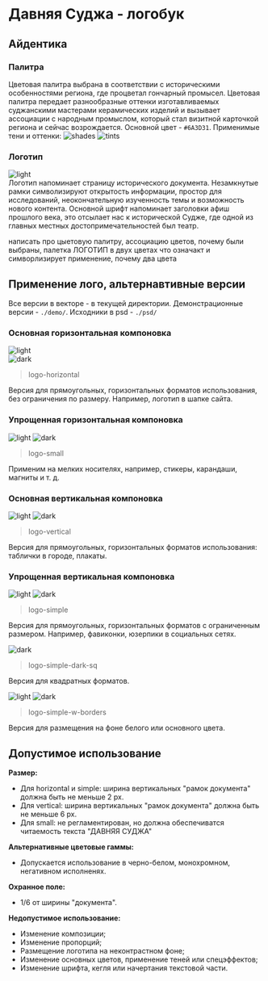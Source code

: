 # Давняя Суджа - логобук
## Айдентика
### Палитра
Цветовая палитра выбрана в соответствии с историческими особенностями региона, где процветал гончарный промысел.
Цветовая палитра передает разнообразные оттенки изготавливаемых суджанскими мастерами керамических изделий и вызывает
ассоциации с народным промыслом, который стал визитной карточкой региона и сейчас возрождается.
Основной цвет - `#6A3D31`. Применимые тени и оттенки:
![shades](demo/shades.jpg)
![tints](demo/tints.jpg)
### Логотип
![light](demo/logo-horizontal.jpg)<br>
Логотип напоминает страницу исторического документа. Незамкнутые рамки символизируют открытость информации,
простор для исследований, неокончательную изученность темы и возможность нового контента. Основной шрифт напоминает
заголовки афиш прошлого века, это отсылает нас к исторической Судже, где одной из главных местных достопримечательностей
был театр.

написать про цыетовую палитру, ассоциацию цветов, почему были выбраны, палетка
ЛОГОТИП в двух цветах
что означакт и симворлизирует
применение, почему два цвета
## Применение лого, альтернавтивные версии
Все версии в векторе - в текущей директории. Демонстрационные версии - `./demo/`. Исходники в psd - `./psd/`
### Основная горизонтальная компоновка
![light](demo/logo-horizontal.jpg)<br>
![dark](demo/logo-horizontal-dark.jpg)<br>
> logo-horizontal

Версия для прямоугольных, горизонтальных форматов использования, без ограничения по размеру. Например, логотип в шапке
сайта.
### Упрощенная горизонтальная компоновка
![light](demo/logo-small.jpg)
![dark](demo/logo-small-dark.jpg)<br>
> logo-small

Применим на мелких носителях, например, стикеры, карандаши, магниты и т. д.
### Основная вертикальная компоновка
![light](demo/logo-vertical.jpg)
![dark](demo/logo-vertical-dark.jpg)<br>
> logo-vertical

Версия для прямоугольных, горизонтальных форматов использования: таблички в городе, плакаты.
### Упрощенная вертикальная компоновка
![light](demo/logo-simple.jpg)
![dark](demo/logo-simple-dark.jpg)<br>
> logo-simple

Версия для прямоугольных, горизонтальных форматов c ограниченным размером. Например, фавиконки, юзерпики в социальных
сетях.

![dark](demo/logo-simple-dark-sq.jpg)<br>
> logo-simple-dark-sq

Версия для квадратных форматов.

![light](demo/logo-simple-w-borders.jpg)
![dark](demo/logo-simple-dark-w-borders.jpg)<br>
> logo-simple-w-borders

Версия для размещения на фоне белого или основного цвета.

## Допустимое использование
__Размер:__
- Для horizontal и simple: ширина вертикальных "рамок документа" должна быть не меньше 2 px.
- Для vertical: ширина вертикальных "рамок документа" должна быть не меньше 6 px.
- Для small: не регламентирован, но должна обеспечиватся читаемость текста "ДАВНЯЯ СУДЖА"

__Альтернативные цветовые гаммы:__
- Допускается использование в черно-белом, монохромном, негативном исполненях.

__Охранное поле:__
- 1/6 от ширины "документа".

__Недопустимое использование:__
- Изменение композиции;
- Изменение пропорций;
- Размещение логотипа на неконтрастном фоне;
- Изменение основных цветов, применение теней или спецэффектов;
- Изменение шрифта, кегля или начертания текстовой части.
